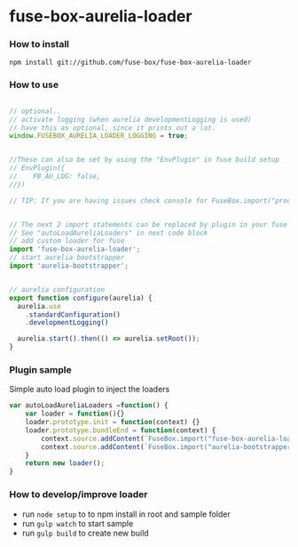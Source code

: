 # fuse-box-aurelia-loader

### How to install
```npm install git://github.com/fuse-box/fuse-box-aurelia-loader```


### How to use

```javascript

// optional..
// activate logging (when aurelia developmentLogging is used)
// have this as optional, since it prints out a lot.
window.FUSEBOX_AURELIA_LOADER_LOGGING = true; 


//These can also be set by using the "EnvPlugin" in fuse build setup
// EnvPlugin({ 
//    FB_AU_LOG: false,
//})

// TIP: If you are having issues check console for FuseBox.import("process").env to make sure it set


// The next 2 import statements can be replaced by plugin in your fuse build setup
// See "autoLoadAureliaLoaders" in next code block
// add custom loader for fuse
import 'fuse-box-aurelia-loader';
// start aurelia bootstrapper
import 'aurelia-bootstrapper';


// aurelia configuration
export function configure(aurelia) {
  aurelia.use
    .standardConfiguration()
    .developmentLogging()

  aurelia.start().then(() => aurelia.setRoot());
}
```


### Plugin sample
Simple auto load plugin to inject the loaders

```javascript
var autoLoadAureliaLoaders =function() {
    var loader = function(){}
    loader.prototype.init = function(context) {}
    loader.prototype.bundleEnd = function(context) {
        context.source.addContent(`FuseBox.import("fuse-box-aurelia-loader")`);
        context.source.addContent(`FuseBox.import("aurelia-bootstrapper")`);
    }
    return new loader();
}
```


### How to develop/improve loader
 * run `node setup` to to npm install in root and sample folder
 * run `gulp watch` to start sample
 * run `gulp build` to create new build